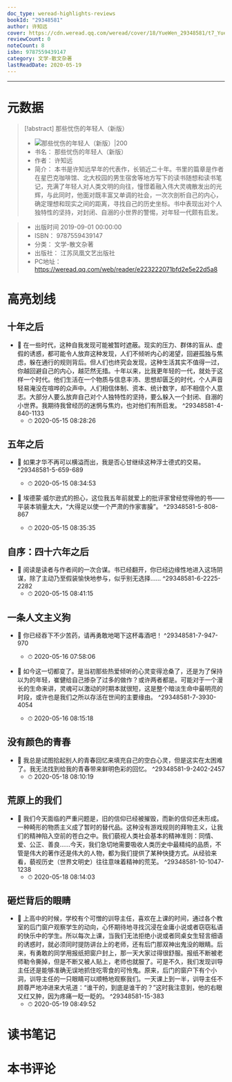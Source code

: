 ```yaml
---
doc_type: weread-highlights-reviews
bookId: "29348581"
author: 许知远
cover: https://cdn.weread.qq.com/weread/cover/18/YueWen_29348581/t7_YueWen_29348581.jpg
reviewCount: 0
noteCount: 8
isbn: 9787559439147
category: 文学-散文杂著
lastReadDate: 2020-05-19
---
```



---
# 元数据
> [!abstract] 那些忧伤的年轻人（新版）
> - ![ 那些忧伤的年轻人（新版）|200](https://cdn.weread.qq.com/weread/cover/18/YueWen_29348581/t7_YueWen_29348581.jpg)
> - 书名： 那些忧伤的年轻人（新版）
> - 作者： 许知远
> - 简介：     本书是许知远早年的代表作，长销近二十年。书里的篇章是作者在星巴克咖啡馆、北大校园的男生宿舍等地方写下的读书随想和读书笔记，充满了年轻人对人类文明的向往，憧憬着融入伟大灵魂散发出的光辉，与此同时，他面对既丰富又单调的社会，一次次剖析自己的内心，确定理想和现实之间的距离，寻找自己的历史坐标。书中表现出对个人独特性的坚持，对封闭、自溺的小世界的警惕，对年轻一代颇有启发。

> - 出版时间 2019-09-01 00:00:00
> - ISBN： 9787559439147
> - 分类： 文学-散文杂著
> - 出版社： 江苏凤凰文艺出版社
> - PC地址：https://weread.qq.com/web/reader/e223222071bfd2e5e22d5a8

# 高亮划线

## 十年之后


- 📌 在一些时代，这种自我发现可能被暂时遮蔽。现实的压力、群体的盲从、虚假的诱惑，都可能令人放弃这种发现，人们不倾听内心的渴望，回避孤独与焦虑，躲在通行的规则背后。但人们也终究会发现，这种生活其实不值得一过，你越回避自己的内心，越茫然无措。十年以来，比我更年轻的一代，就处于这样一个时代。他们生活在一个物质与信息丰沛、思想却匮乏的时代，个人声音轻易淹没在喧哗的众声中。人们相信体制、资本、统计数字，却不相信个人意志。大部分人要么放弃自己对个人独特性的坚持，要么躲入一个封闭、自溺的小世界。我期待我曾经历的迷惘与焦灼，也对他们有所启发。  ^29348581-4-840-1133
    - ⏱ 2020-05-15 08:28:26 
## 五年之后


- 📌 如果才华不再可以横溢而出，我是否心甘继续这种浮士德式的交易。  ^29348581-5-659-689
    - ⏱ 2020-05-15 08:34:53 

- 📌 埃德蒙·威尔逊式的担心，这位我五年前就爱上的批评家曾经觉得他的书——平装本销量太大，“大得足以使一个严肃的作家害臊”。  ^29348581-5-808-867
    - ⏱ 2020-05-15 08:35:35 
## 自序：四十六年之后


- 📌 阅读是读者与作者间的一次合谋。书已经翻开，你已经边缘性地进入这场阴谋，除了主动乃至假装愉快地参与，似乎别无选择……  ^29348581-6-2225-2282
    - ⏱ 2020-05-15 08:41:15 
## 一条人文主义狗


- 📌 你已经吞下不少苦药，请再勇敢地喝下这杯毒酒吧！  ^29348581-7-947-970
    - ⏱ 2020-05-16 07:58:06 

- 📌 如今这一切都变了。是当初那些热爱倾听的心灵变得沧桑了，还是为了保持以为的年轻，崔健给自己掺杂了过多的做作？或许两者都是。可能对于一个漫长的生命来讲，灵魂可以激动的时期本就很短，这是整个暗淡生命中最明亮的时段，或许也是我们之所以存活在世间的主要缘由。  ^29348581-7-3930-4054
    - ⏱ 2020-05-16 08:15:18 
## 没有颜色的青春


- 📌 我总是试图拾起别人的青春回忆来填充自己的空白心灵，但是这实在太困难了。我无法找到给我的青春带来鲜明色彩的回忆。  ^29348581-9-2402-2457
    - ⏱ 2020-05-18 08:10:19 
## 荒原上的我们


- 📌 我们今天面临的严重问题是，旧的信仰已经被摧毁，而新的信仰还未形成。一种畸形的物质主义成了暂时的替代品。这种没有游戏规则的拜物主义，让我们的精神陷入空前的苍白之中。我们藐视人类社会基本的精神准则：同情、爱、公正、善良……今天，我们急切地需要吸收人类历史中最精纯的品质，不管是伟大的著作还是伟大的人物，都为我们提供了某种快捷方式。从经验来看，藐视历史（世界文明史）往往意味着精神的荒芜。  ^29348581-10-1047-1238
    - ⏱ 2020-05-18 08:14:03 
## 砸烂背后的眼睛


- 📌 上高中的时候，学校有个可憎的训导主任，喜欢在上课的时间，通过各个教室的后门窗户观察学生的动向，心怀期待地寻找沉浸在金庸小说或者窃窃私语的快乐中的学生。所以每次上课，当我们无法拒绝小说或者同桌女生轻言细语的诱惑时，就必须同时提防讲台上的老师，还有后门那双神出鬼没的眼睛。后来，有勇敢的同学用报纸把窗户封上，那一天大家过得很舒服。报纸不断被老师勒令撕掉，但是不断又被人贴上，老师也就服了。可是不久，我们发现训导主任还是能够准确无误地抓住吃零食的可怜鬼。原来，后门的窗户下有个小洞，训导主任的一只眼睛可以顺畅地观察我们。一天课上到一半，训导主任不顾尊严地冲进来大吼道：“谁干的，到底是谁干的？”这时我注意到，他的右眼又红又肿，因为疼痛一眨一眨的。  ^29348581-15-383
    - ⏱ 2020-05-19 08:49:52 
# 读书笔记

# 本书评论
